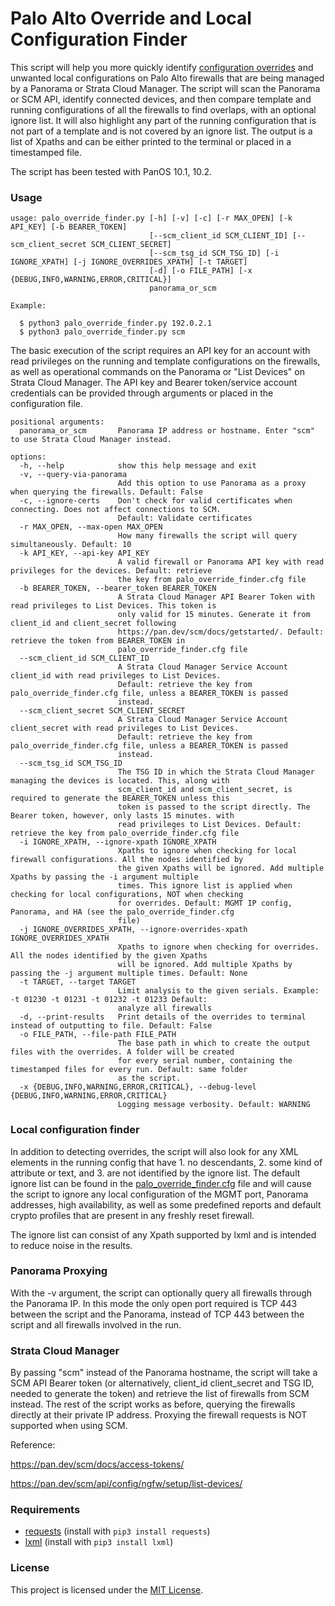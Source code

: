 # Palo Alto Override and Local Configuration Finder

This script will help you more quickly identify [configuration overrides](https://docs.paloaltonetworks.com/panorama/10-2/panorama-admin/manage-firewalls/manage-templates-and-template-stacks/override-a-template-setting) and unwanted local configurations on Palo Alto firewalls that are being managed by a Panorama or Strata Cloud Manager. The script will scan the Panorama or SCM API, identify connected devices, and then compare template and running configurations of all the firewalls to find overlaps, with an optional ignore list. It will also highlight any part of the running configuration that is not part of a template and is not covered by an ignore list. The output is a list of Xpaths and can be either printed to the terminal or placed in a timestamped file.

The script has been tested with PanOS 10.1, 10.2.

### Usage

```
usage: palo_override_finder.py [-h] [-v] [-c] [-r MAX_OPEN] [-k API_KEY] [-b BEARER_TOKEN]
                               [--scm_client_id SCM_CLIENT_ID] [--scm_client_secret SCM_CLIENT_SECRET]
                               [--scm_tsg_id SCM_TSG_ID] [-i IGNORE_XPATH] [-j IGNORE_OVERRIDES_XPATH] [-t TARGET]
                               [-d] [-o FILE_PATH] [-x {DEBUG,INFO,WARNING,ERROR,CRITICAL}]
                               panorama_or_scm
```
```
Example:

  $ python3 palo_override_finder.py 192.0.2.1
  $ python3 palo_override_finder.py scm
```
                               
The basic execution of the script requires an API key for an account with read privileges on the running and template configurations on the firewalls, as well as operational commands on the Panorama or "List Devices" on Strata Cloud Manager. The API key and Bearer token/service account credentials can be provided through arguments or placed in the configuration file.

```
positional arguments:
  panorama_or_scm       Panorama IP address or hostname. Enter "scm" to use Strata Cloud Manager instead.

options:
  -h, --help            show this help message and exit
  -v, --query-via-panorama
                        Add this option to use Panorama as a proxy when querying the firewalls. Default: False
  -c, --ignore-certs    Don't check for valid certificates when connecting. Does not affect connections to SCM.
                        Default: Validate certificates
  -r MAX_OPEN, --max-open MAX_OPEN
                        How many firewalls the script will query simultaneously. Default: 10
  -k API_KEY, --api-key API_KEY
                        A valid firewall or Panorama API key with read privileges for the devices. Default: retrieve
                        the key from palo_override_finder.cfg file
  -b BEARER_TOKEN, --bearer_token BEARER_TOKEN
                        A Strata Cloud Manager API Bearer Token with read privileges to List Devices. This token is
                        only valid for 15 minutes. Generate it from client_id and client_secret following
                        https://pan.dev/scm/docs/getstarted/. Default: retrieve the token from BEARER_TOKEN in
                        palo_override_finder.cfg file
  --scm_client_id SCM_CLIENT_ID
                        A Strata Cloud Manager Service Account client_id with read privileges to List Devices.
                        Default: retrieve the key from palo_override_finder.cfg file, unless a BEARER_TOKEN is passed
                        instead.
  --scm_client_secret SCM_CLIENT_SECRET
                        A Strata Cloud Manager Service Account client_secret with read privileges to List Devices.
                        Default: retrieve the key from palo_override_finder.cfg file, unless a BEARER_TOKEN is passed
                        instead.
  --scm_tsg_id SCM_TSG_ID
                        The TSG ID in which the Strata Cloud Manager managing the devices is located. This, along with
                        scm_client_id and scm_client_secret, is required to generate the BEARER_TOKEN unless this
                        token is passed to the script directly. The Bearer token, however, only lasts 15 minutes. with
                        read privileges to List Devices. Default: retrieve the key from palo_override_finder.cfg file
  -i IGNORE_XPATH, --ignore-xpath IGNORE_XPATH
                        Xpaths to ignore when checking for local firewall configurations. All the nodes identified by
                        the given Xpaths will be ignored. Add multiple Xpaths by passing the -i argument multiple
                        times. This ignore list is applied when checking for local configurations, NOT when checking
                        for overrides. Default: MGMT IP config, Panorama, and HA (see the palo_override_finder.cfg
                        file)
  -j IGNORE_OVERRIDES_XPATH, --ignore-overrides-xpath IGNORE_OVERRIDES_XPATH
                        Xpaths to ignore when checking for overrides. All the nodes identified by the given Xpaths
                        will be ignored. Add multiple Xpaths by passing the -j argument multiple times. Default: None
  -t TARGET, --target TARGET
                        Limit analysis to the given serials. Example: -t 01230 -t 01231 -t 01232 -t 01233 Default:
                        analyze all firewalls
  -d, --print-results   Print details of the overrides to terminal instead of outputting to file. Default: False
  -o FILE_PATH, --file-path FILE_PATH
                        The base path in which to create the output files with the overrides. A folder will be created
                        for every serial number, containing the timestamped files for every run. Default: same folder
                        as the script.
  -x {DEBUG,INFO,WARNING,ERROR,CRITICAL}, --debug-level {DEBUG,INFO,WARNING,ERROR,CRITICAL}
                        Logging message verbosity. Default: WARNING
```

### Local configuration finder

In addition to detecting overrides, the script will also look for any XML elements in the running config that have 1. no descendants, 2. some kind of attribute or text, and 3. are not identified by the ignore list. The default ignore list can be found in the [palo_override_finder.cfg](palo_override_finder.cfg) file and will cause the script to ignore any local configuration of the MGMT port, Panorama addresses, high availability, as well as some predefined reports and default crypto profiles that are present in any freshly reset firewall.

The ignore list can consist of any Xpath supported by lxml and is intended to reduce noise in the results.

### Panorama Proxying

With the -v argument, the script can optionally query all firewalls through the Panorama IP. In this mode the only open port required is TCP 443 between the script and the Panorama, instead of TCP 443 between the script and all firewalls involved in the run.

### Strata Cloud Manager

By passing "scm" instead of the Panorama hostname, the script will take a SCM API Bearer token (or alternatively, client_id client_secret and TSG ID, needed to generate the token) and retrieve the list of firewalls from SCM instead. The rest of the script works as before, querying the firewalls directly at their private IP address. Proxying the firewall requests is NOT supported when using SCM.

Reference:

https://pan.dev/scm/docs/access-tokens/

https://pan.dev/scm/api/config/ngfw/setup/list-devices/

### Requirements

- [requests](https://pypi.org/project/requests/) (install with ```pip3 install requests```)
- [lxml](https://pypi.org/project/lxml/) (install with ```pip3 install lxml```)

### License

This project is licensed under the [MIT License](LICENSE).
